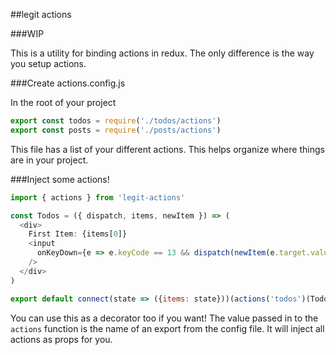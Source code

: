 ##legit actions

###WIP

This is a utility for binding actions in redux. The only difference is the way you setup actions.

###Create actions.config.js

In the root of your project
```js
export const todos = require('./todos/actions')
export const posts = require('./posts/actions')
```

This file has a list of your different actions. This helps organize where things are in your project.

###Inject some actions!

```js
import { actions } from 'legit-actions'

const Todos = ({ dispatch, items, newItem }) => (
  <div>
    First Item: {items[0]}
    <input 
      onKeyDown={e => e.keyCode == 13 && dispatch(newItem(e.target.value))} 
    />
  </div>
)

export default connect(state => ({items: state}))(actions('todos')(Todos))

```

You can use this as a decorator too if you want! The value passed in to the `actions` function is the name of an export from the config file. It will inject all actions as props for you. 